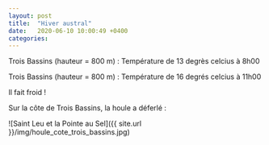 ```yaml
---
layout: post
title:  "Hiver austral"
date:   2020-06-10 10:00:49 +0400
categories: 
---
```



Trois Bassins (hauteur = 800 m) : Température de 13 degrès celcius à 8h00

Trois Bassins (hauteur = 800 m) : Température de 16 degrés celcius à 11h00

Il fait froid !

Sur la côte de Trois Bassins, la houle a déferlé :

![Saint Leu et la Pointe au Sel]({{ site.url }}/img/houle_cote_trois_bassins.jpg)
